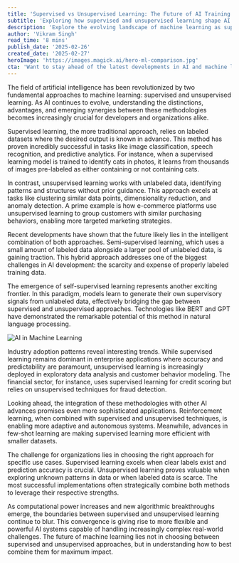 ```yaml
---
title: 'Supervised vs Unsupervised Learning: The Future of AI Training Methodologies'
subtitle: 'Exploring how supervised and unsupervised learning shape AI development'
description: 'Explore the evolving landscape of machine learning as supervised and unsupervised approaches converge to create more powerful AI systems. Learn how organizations are combining these methodologies to overcome traditional limitations and unlock new possibilities in artificial intelligence.'
author: 'Vikram Singh'
read_time: '8 mins'
publish_date: '2025-02-26'
created_date: '2025-02-27'
heroImage: 'https://images.magick.ai/hero-ml-comparison.jpg'
cta: 'Want to stay ahead of the latest developments in AI and machine learning? Follow us on LinkedIn for expert insights, industry trends, and in-depth analysis of emerging technologies that are shaping the future of artificial intelligence.'
---
```


The field of artificial intelligence has been revolutionized by two fundamental approaches to machine learning: supervised and unsupervised learning. As AI continues to evolve, understanding the distinctions, advantages, and emerging synergies between these methodologies becomes increasingly crucial for developers and organizations alike.

Supervised learning, the more traditional approach, relies on labeled datasets where the desired output is known in advance. This method has proven incredibly successful in tasks like image classification, speech recognition, and predictive analytics. For instance, when a supervised learning model is trained to identify cats in photos, it learns from thousands of images pre-labeled as either containing or not containing cats.

In contrast, unsupervised learning works with unlabeled data, identifying patterns and structures without prior guidance. This approach excels at tasks like clustering similar data points, dimensionality reduction, and anomaly detection. A prime example is how e-commerce platforms use unsupervised learning to group customers with similar purchasing behaviors, enabling more targeted marketing strategies.

Recent developments have shown that the future likely lies in the intelligent combination of both approaches. Semi-supervised learning, which uses a small amount of labeled data alongside a larger pool of unlabeled data, is gaining traction. This hybrid approach addresses one of the biggest challenges in AI development: the scarcity and expense of properly labeled training data.

The emergence of self-supervised learning represents another exciting frontier. In this paradigm, models learn to generate their own supervisory signals from unlabeled data, effectively bridging the gap between supervised and unsupervised approaches. Technologies like BERT and GPT have demonstrated the remarkable potential of this method in natural language processing.

![AI in Machine Learning](https://images.magick.ai/ml-combination-inset.jpg)

Industry adoption patterns reveal interesting trends. While supervised learning remains dominant in enterprise applications where accuracy and predictability are paramount, unsupervised learning is increasingly deployed in exploratory data analysis and customer behavior modeling. The financial sector, for instance, uses supervised learning for credit scoring but relies on unsupervised techniques for fraud detection.

Looking ahead, the integration of these methodologies with other AI advances promises even more sophisticated applications. Reinforcement learning, when combined with supervised and unsupervised techniques, is enabling more adaptive and autonomous systems. Meanwhile, advances in few-shot learning are making supervised learning more efficient with smaller datasets.

The challenge for organizations lies in choosing the right approach for specific use cases. Supervised learning excels when clear labels exist and prediction accuracy is crucial. Unsupervised learning proves valuable when exploring unknown patterns in data or when labeled data is scarce. The most successful implementations often strategically combine both methods to leverage their respective strengths.

As computational power increases and new algorithmic breakthroughs emerge, the boundaries between supervised and unsupervised learning continue to blur. This convergence is giving rise to more flexible and powerful AI systems capable of handling increasingly complex real-world challenges. The future of machine learning lies not in choosing between supervised and unsupervised approaches, but in understanding how to best combine them for maximum impact.